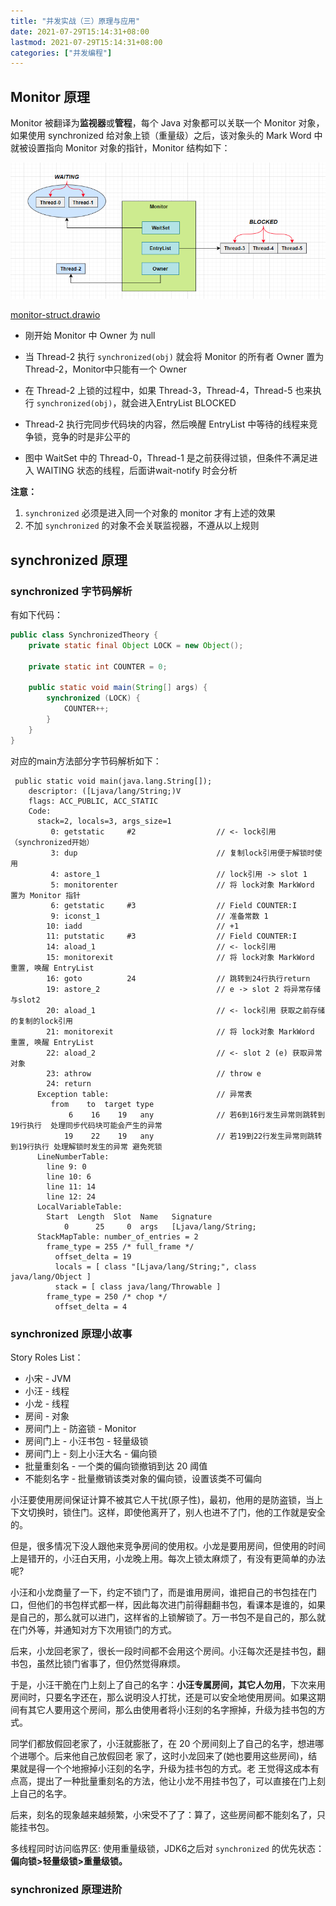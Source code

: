 ```yaml
---
title: "并发实战（三）原理与应用"
date: 2021-07-29T15:14:31+08:00
lastmod: 2021-07-29T15:14:31+08:00
categories: ["并发编程"]
---
```


## Monitor 原理

Monitor 被翻译为**监视器**或**管程**，每个 Java 对象都可以关联一个 Monitor 对象，如果使用 synchronized 给对象上锁（重量级）之后，该对象头的 Mark Word 中就被设置指向 Monitor 对象的指针，Monitor 结构如下：

![](e03-theory-use/monitor-struct.png)

[monitor-struct.drawio](e03-theory-use/monitor-struct.drawio)

- 刚开始 Monitor 中 Owner 为 null
- 当 Thread-2 执行 `synchronized(obj)` 就会将 Monitor 的所有者 Owner 置为 Thread-2，Monitor中只能有一个 Owner

- 在 Thread-2 上锁的过程中，如果 Thread-3，Thread-4，Thread-5 也来执行 `synchronized(obj)`，就会进入EntryList BLOCKED
- Thread-2 执行完同步代码块的内容，然后唤醒 EntryList 中等待的线程来竞争锁，竞争的时是非公平的

- 图中 WaitSet 中的 Thread-0，Thread-1 是之前获得过锁，但条件不满足进入 WAITING 状态的线程，后面讲wait-notify 时会分析

**注意：**

1. `synchronized` 必须是进入同一个对象的 monitor 才有上述的效果
2. 不加 `synchronized` 的对象不会关联监视器，不遵从以上规则

## synchronized 原理

### synchronized 字节码解析

有如下代码：

```java
public class SynchronizedTheory {
    private static final Object LOCK = new Object();

    private static int COUNTER = 0;

    public static void main(String[] args) {
        synchronized (LOCK) {
            COUNTER++;
        }
    }
}
```

对应的main方法部分字节码解析如下：

```shell
 public static void main(java.lang.String[]);
    descriptor: ([Ljava/lang/String;)V
    flags: ACC_PUBLIC, ACC_STATIC
    Code:
      stack=2, locals=3, args_size=1
         0: getstatic     #2                  // <- lock引用 （synchronized开始）
         3: dup                               // 复制lock引用便于解锁时使用
         4: astore_1                          // lock引用 -> slot 1
         5: monitorenter                      // 将 lock对象 MarkWord 置为 Monitor 指针
         6: getstatic     #3                  // Field COUNTER:I
         9: iconst_1                          // 准备常数 1
        10: iadd                              // +1
        11: putstatic     #3                  // Field COUNTER:I
        14: aload_1                           // <- lock引用
        15: monitorexit                       // 将 lock对象 MarkWord 重置, 唤醒 EntryList
        16: goto          24                  // 跳转到24行执行return
        19: astore_2                          // e -> slot 2 将异常存储与slot2
        20: aload_1                           // <- lock引用 获取之前存储的复制的lock引用
        21: monitorexit                       // 将 lock对象 MarkWord 重置, 唤醒 EntryList
        22: aload_2                           // <- slot 2 (e) 获取异常对象
        23: athrow                            // throw e
        24: return
      Exception table:                        // 异常表
         from    to  target type
             6    16    19   any              // 若6到16行发生异常则跳转到19行执行  处理同步代码块可能会产生的异常
            19    22    19   any              // 若19到22行发生异常则跳转到19行执行 处理解锁时发生的异常 避免死锁
      LineNumberTable:
        line 9: 0
        line 10: 6
        line 11: 14
        line 12: 24
      LocalVariableTable:
        Start  Length  Slot  Name   Signature
            0      25     0  args   [Ljava/lang/String;
      StackMapTable: number_of_entries = 2
        frame_type = 255 /* full_frame */
          offset_delta = 19
          locals = [ class "[Ljava/lang/String;", class java/lang/Object ]
          stack = [ class java/lang/Throwable ]
        frame_type = 250 /* chop */
          offset_delta = 4
```

### synchronized 原理小故事

Story Roles List：

- 小宋 - JVM
- 小汪 - 线程
- 小龙 - 线程
- 房间 - 对象
- 房间门上 - 防盗锁 - Monitor
- 房间门上 - 小汪书包 - 轻量级锁
- 房间门上 - 刻上小汪大名 - 偏向锁
- 批量重刻名 - 一个类的偏向锁撤销到达 20 阈值
- 不能刻名字 - 批量撤销该类对象的偏向锁，设置该类不可偏向

小汪要使用房间保证计算不被其它人干扰(原子性)，最初，他用的是防盗锁，当上下文切换时，锁住门。这样，即使他离开了，别人也进不了门，他的工作就是安全的。

但是，很多情况下没人跟他来竞争房间的使用权。小龙是要用房间，但使用的时间上是错开的，小汪白天用，小龙晚上用。每次上锁太麻烦了，有没有更简单的办法呢?

小汪和小龙商量了一下，约定不锁门了，而是谁用房间，谁把自己的书包挂在门口，但他们的书包样式都一样，因此每次进门前得翻翻书包，看课本是谁的，如果是自己的，那么就可以进门，这样省的上锁解锁了。万一书包不是自己的，那么就在门外等，并通知对方下次用锁门的方式。

后来，小龙回老家了，很长一段时间都不会用这个房间。小汪每次还是挂书包，翻书包，虽然比锁门省事了，但仍然觉得麻烦。

于是，小汪干脆在门上刻上了自己的名字：**小汪专属房间，其它人勿用**，下次来用房间时，只要名字还在，那么说明没人打扰，还是可以安全地使用房间。如果这期间有其它人要用这个房间，那么由使用者将小汪刻的名字擦掉，升级为挂书包的方式。

同学们都放假回老家了，小汪就膨胀了，在 20 个房间刻上了自己的名字，想进哪个进哪个。后来他自己放假回老 家了，这时小龙回来了(她也要用这些房间)，结果就是得一个个地擦掉小汪刻的名字，升级为挂书包的方式。老 王觉得这成本有点高，提出了一种批量重刻名的方法，他让小龙不用挂书包了，可以直接在门上刻上自己的名字。

后来，刻名的现象越来越频繁，小宋受不了了：算了，这些房间都不能刻名了，只能挂书包。

多线程同时访问临界区: 使用重量级锁，JDK6之后对 `synchronized` 的优先状态：**偏向锁>轻量级锁>重量级锁。**

### synchronized 原理进阶